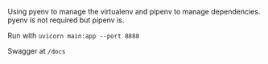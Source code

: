 Using pyenv to manage the virtualenv and pipenv to manage dependencies. pyenv is not required but pipenv is.

Run with `uvicorn main:app --port 8888`

Swagger at `/docs`
